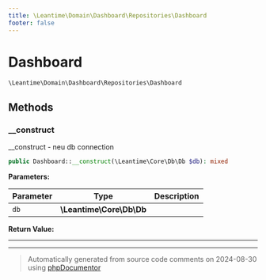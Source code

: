 ```yaml
---
title: \Leantime\Domain\Dashboard\Repositories\Dashboard
footer: false
---
```


# Dashboard




`\Leantime\Domain\Dashboard\Repositories\Dashboard`




## Methods

### __construct

__construct - neu db connection

```php
public Dashboard::__construct(\Leantime\Core\Db\Db $db): mixed
```








**Parameters:**

| Parameter | Type | Description |
|-----------|------|-------------|
| `db` | **\Leantime\Core\Db\Db** |  |


**Return Value:**





---


---
> Automatically generated from source code comments on 2024-08-30 using [phpDocumentor](http://www.phpdoc.org/)
